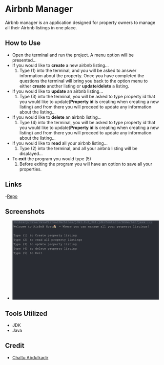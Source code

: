 # Airbnb Manager
Airbnb manager is an application designed for property owners to manage all their Airbnb listings in one place.

## How to Use
- Open the terminal and run the project. A menu option will be presented...
- If you would like to **create** a new airbnb listing...
  1. Type (1) into the terminal, and you will be asked to answer information about the property. Once you have completed the questions the terminal will bring you back to the option menu to either **create** another listing or **update**/**delete** a listing. 
- If you would like to **update** an airbnb listing...
  1. Type (3) into the terminal, you will be asked to type property id that you would like to update(**Property id** is creating when creating a new listing) and from there you will proceed to update any information about the listing...
- If you would like to **delete** an airbnb listing...
  1. Type (4) into the terminal, you will be asked to type property id that you would like to update(**Property id** is creating when creating a new listing) and from there you will proceed to update any information about the listing...
- If you would like to **read** all your airbnb listing...
  1. Type (2) into the terminal, and all your airbnb listing will be displayed...
- To **exit** the program you would type (5)
  1. Before exiting the program you will have an option to save all your properties.

## Links
-[Repo](https://github.com/cmabdulkadir/AirBnB_Manager)

## Screenshots
- ![Airbnb Welcome Page](src/screenshot.png)

## Tools Utilized
- JDK
- Java

## Credit
- [Chaltu Abdulkadir](https://github.com/cmabdulkadir?tab=repositories)
